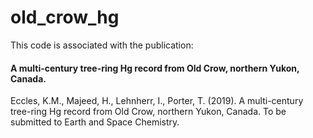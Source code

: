 # old_crow_hg

This code is associated with the publication: 
#### A multi-century tree-ring Hg record from Old Crow, northern Yukon, Canada.

Eccles, K.M.,  Majeed, H., Lehnherr, I., Porter, T. (2019). A multi-century tree-ring Hg record from Old Crow, northern Yukon, Canada. To be submitted to Earth and Space Chemistry.
